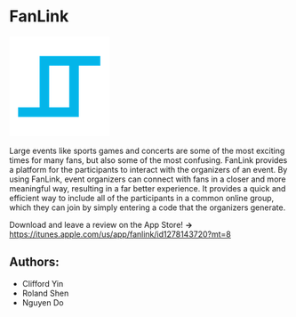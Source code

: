 # FanLink

![alt text](https://github.com/cliffdawg/FanLink/blob/master/FanLink/Resources/Assets.xcassets/AppIcon.appiconset/superfanlogo180180.png)

Large events like sports games and concerts are some of the most exciting times for many fans, but also some of the most confusing. FanLink provides a platform for the participants to interact with the organizers of an event. By using FanLink, event organizers can connect with fans in a closer and more meaningful way, resulting in a far better experience. It provides a quick and efficient way to include all of the participants in a common online group, which they can join by simply entering a code that the organizers generate.

Download and leave a review on the App Store! __->__ https://itunes.apple.com/us/app/fanlink/id1278143720?mt=8

## Authors:
- Clifford Yin
- Roland Shen
- Nguyen Do
